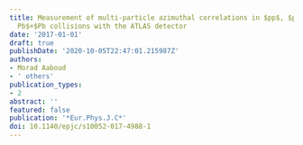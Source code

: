 ```yaml
---
title: Measurement of multi-particle azimuthal correlations in $pp$, $p+$Pb and low-multiplicity
  Pb$+$Pb collisions with the ATLAS detector
date: '2017-01-01'
draft: true
publishDate: '2020-10-05T22:47:01.215987Z'
authors:
- Morad Aaboud
- ' others'
publication_types:
- 2
abstract: ''
featured: false
publication: '*Eur.Phys.J.C*'
doi: 10.1140/epjc/s10052-017-4988-1
---
```


